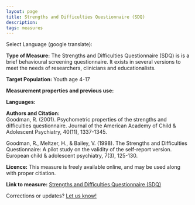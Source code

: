 ```yaml
---
layout: page
title: Strengths and Difficulties Questionnaire (SDQ)
description:
tags: measures
---
```


Select Language (google translate):  

<div id="google_translate_element"></div><script type="text/javascript">
function googleTranslateElementInit() {
  new google.translate.TranslateElement({pageLanguage: 'en', layout: google.translate.TranslateElement.InlineLayout.SIMPLE, gaTrack: true, gaId: 'UA-64320648-1'}, 'google_translate_element');
}
</script><script type="text/javascript" src="//translate.google.com/translate_a/element.js?cb=googleTranslateElementInit"></script>  

**Type of Measure:**  The Strengths and Difficulties Questionnaire (SDQ) is is a brief behavioural screening questionnaire. It exists in several versions to meet the needs of researchers, clinicians and educationalists. 

**Target Population:** Youth age 4-17

**Measurement properties and previous use:** 

**Languages:**

**Authors and Citation:**   
Goodman, R. (2001). Psychometric properties of the strengths and difficulties questionnaire. Journal of the American Academy of Child & Adolescent Psychiatry, 40(11), 1337-1345. 

Goodman, R., Meltzer, H., & Bailey, V. (1998). The Strengths and Difficulties Questionnaire: A pilot study on the validity of the self-report version. European child & adolescent psychiatry, 7(3), 125-130.

**Licence:** This measure is freely available online, and may be used along with proper citiation.  

**Link to measure:** [Strengths and Difficulties Questionnaire (SDQ)](http://www.sdqinfo.com/py/sdqinfo/b0.py) 

Corrections or updates? [Let us know!](http://disabilitymeasures.org/contact)
